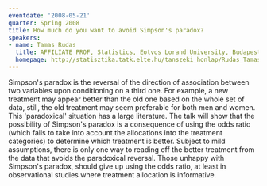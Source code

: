 ```yaml
---
eventdate: '2008-05-21'
quarter: Spring 2008
title: How much do you want to avoid Simpson's paradox?
speakers:
- name: Tamas Rudas
  title: AFFILIATE PROF, Statistics, Eotvos Lorand University, Budapest
  homepage: http://statisztika.tatk.elte.hu/tanszeki_honlap/Rudas_Tamas.htm
---
```

Simpson's paradox is the reversal of the direction of association between two variables upon conditioning on a third one. For example, a new treatment may appear better than the old one based on the whole set of data, still, the old treatment may seem preferable for both men and women. This 'paradoxical' situation has a large literature. The talk will show that the possibility of Simpson's paradox is a consequence of using the odds ratio (which fails to take into account the allocations into the treatment categories) to determine which treatment is better. Subject to mild assumptions, there is only one way to reading off the better treatment from the data that avoids the paradoxical reversal. Those unhappy with Simpson's paradox, should give up using the odds ratio, at least in observational studies where treatment allocation is informative.

